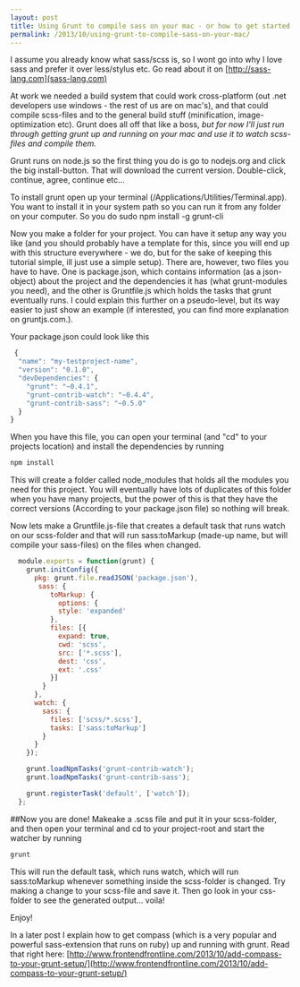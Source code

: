 ```yaml
---
layout: post
title: Using Grunt to compile sass on your mac - or how to get started with grunt and scss
permalink: /2013/10/using-grunt-to-compile-sass-on-your-mac/
---
```


I assume you already know what sass/scss is, so I wont go into why I love sass and prefer it over less/stylus etc. Go read about it on [http://sass-lang.com](sass-lang.com)

At work we needed a build system that could work cross-platform (out .net developers use windows - the rest of us are on mac's), and that could compile scss-files and to the general build stuff (minification, image-optimization etc). Grunt does all off that like a boss, *but for now I'll just run through getting grunt up and running on your mac and use it to watch scss-files and compile them.*

Grunt runs on node.js so the first thing you do is go to nodejs.org and click the big install-button. That will download the current version. Double-click, continue, agree, continue etc…

To install grunt open up your terminal (/Applications/Utilities/Terminal.app). You want to install it in your system path so you can run it from any folder on your computer. So you do
  sudo npm install -g grunt-cli

Now you make a folder for your project. You can have it setup any way you like (and you should probably have a template for this, since you will end up with this structure everywhere - we do, but for the sake of keeping this tutorial simple, ill just use a simple setup). There are, however, two files you have to have. One is package.json, which contains information (as a json-object) about the project and the dependencies it has (what grunt-modules you need), and the other is Gruntfile.js which holds the tasks that grunt eventually runs. I could explain this further on a pseudo-level, but its way easier to just show an example (if interested, you can find more explanation on gruntjs.com.).

Your package.json could look like this

```js
 {
  "name": "my-testproject-name",
  "version": "0.1.0",
  "devDependencies": {
    "grunt": "~0.4.1",
    "grunt-contrib-watch": "~0.4.4",
    "grunt-contrib-sass": "~0.5.0"
  }
}
```

When you have this file, you can open your terminal (and "cd" to your projects location) and install the dependencies by running

```js
npm install
```

This will create a folder called node_modules that holds all the modules you need for this project. You will eventually have lots of duplicates of this folder when you have many projects, but the power of this is that they have the correct versions (According to your package.json file) so nothing will break.

Now lets make a Gruntfile.js-file that creates a default task that runs watch on our scss-folder and that will run sass:toMarkup (made-up name, but will compile your sass-files) on the files when changed.

```js
  module.exports = function(grunt) {
    grunt.initConfig({
      pkg: grunt.file.readJSON('package.json'),
       sass: {
          toMarkup: {
            options: {
            style: 'expanded'
          },
          files: [{
            expand: true,
            cwd: 'scss',
            src: ['*.scss'],
            dest: 'css',
            ext: '.css'
          }]
        }
      },
      watch: {
        sass: {
          files: ['scss/*.scss'],
          tasks: ['sass:toMarkup']
        }
      }
    });

    grunt.loadNpmTasks('grunt-contrib-watch');
    grunt.loadNpmTasks('grunt-contrib-sass');

    grunt.registerTask('default', ['watch']);
  };
```

##Now you are done!
Makeake a .scss file and put it in your scss-folder, and then open your terminal and cd to your project-root and start the watcher by running

```js
grunt
```

This will run the default task, which runs watch, which will run sass:toMarkup whenever something inside the scss-folder is changed. Try making a change to your scss-file and save it. Then go look in your css-folder to see the generated output… voila!

Enjoy!

In a later post I explain how to get compass (which is a very popular and powerful sass-extension that runs on ruby) up and running with grunt. Read that right here: [http://www.frontendfrontline.com/2013/10/add-compass-to-your-grunt-setup/](http://www.frontendfrontline.com/2013/10/add-compass-to-your-grunt-setup/)

